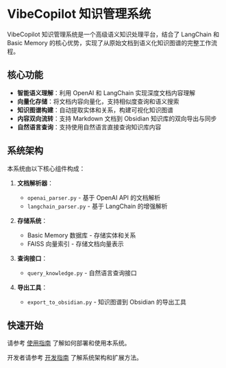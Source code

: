# VibeCopilot 知识管理系统

VibeCopilot 知识管理系统是一个高级语义知识处理平台，结合了 LangChain 和 Basic Memory 的核心优势，实现了从原始文档到语义化知识图谱的完整工作流程。

## 核心功能

- **智能语义理解**：利用 OpenAI 和 LangChain 实现深度文档内容理解
- **向量化存储**：将文档内容向量化，支持相似度查询和语义搜索
- **知识图谱构建**：自动提取实体和关系，构建可视化知识图谱
- **内容双向流转**：支持 Markdown 文档到 Obsidian 知识库的双向导出与同步
- **自然语言查询**：支持使用自然语言直接查询知识库内容

## 系统架构

本系统由以下核心组件构成：

1. **文档解析器**：
   - `openai_parser.py` - 基于 OpenAI API 的文档解析
   - `langchain_parser.py` - 基于 LangChain 的增强解析

2. **存储系统**：
   - Basic Memory 数据库 - 存储实体和关系
   - FAISS 向量索引 - 存储文档向量表示

3. **查询接口**：
   - `query_knowledge.py` - 自然语言查询接口

4. **导出工具**：
   - `export_to_obsidian.py` - 知识图谱到 Obsidian 的导出工具

## 快速开始

请参考 [使用指南](./usage_guide.md) 了解如何部署和使用本系统。

开发者请参考 [开发指南](./develop_guide.md) 了解系统架构和扩展方法。
